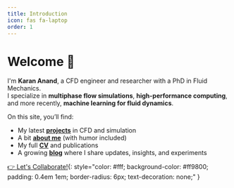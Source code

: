 ```yaml
---
title: Introduction
icon: fas fa-laptop
order: 1
---
```


# Welcome 👋

I'm **Karan Anand**, a CFD engineer and researcher with a PhD in Fluid Mechanics.  
I specialize in **multiphase flow simulations**, **high-performance computing**, and more recently, **machine learning for fluid dynamics**.

On this site, you’ll find:
- My latest **[projects](/projects)** in CFD and simulation
- A bit **[about me](/about)** (with humor included)
- My full **[CV](/cv)** and publications
- A growing **[blog](/)** where I share updates, insights, and experiments

[👉 Let's Collaborate!](/contact){: style="color: #fff; background-color: #ff9800; padding: 0.4em 1em; border-radius: 6px; text-decoration: none;" }